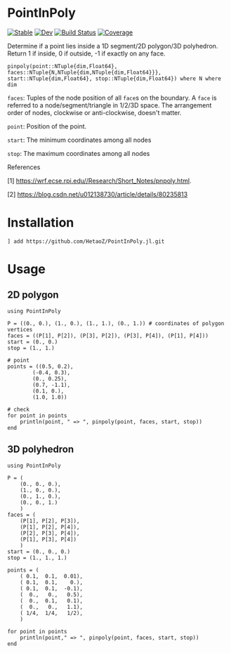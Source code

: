 # PointInPoly

[![Stable](https://img.shields.io/badge/docs-stable-blue.svg)](https://HetaoZ.github.io/PointInPoly.jl/stable)
[![Dev](https://img.shields.io/badge/docs-dev-blue.svg)](https://HetaoZ.github.io/PointInPoly.jl/dev)
[![Build Status](https://github.com/HetaoZ/PointInPoly.jl/workflows/CI/badge.svg)](https://github.com/HetaoZ/PointInPoly.jl/actions)
[![Coverage](https://codecov.io/gh/HetaoZ/PointInPoly.jl/branch/master/graph/badge.svg)](https://codecov.io/gh/HetaoZ/PointInPoly.jl)

Determine if a point lies inside a 1D segment/2D polygon/3D polyhedron. Return 1 if inside, 0 if outside, -1 if exactly on any face. 

    pinpoly(point::NTuple{dim,Float64}, faces::NTuple{N,NTuple{dim,NTuple{dim,Float64}}}, start::NTuple{dim,Float64}, stop::NTuple{dim,Float64}) where N where dim

`faces`: Tuples of the node position of all `face`s on the boundary. A `face` is referred to a node/segment/triangle in 1/2/3D space. The arrangement order of nodes, clockwise or anti-clockwise, doesn't matter.

`point`: Position of the point.

`start`: The minimum coordinates among all nodes

`stop`: The maximum coordinates among all nodes

References

[1] https://wrf.ecse.rpi.edu//Research/Short_Notes/pnpoly.html.

[2] https://blog.csdn.net/u012138730/article/details/80235813

# Installation
```
] add https://github.com/HetaoZ/PointInPoly.jl.git
```

# Usage
## 2D polygon
```
using PointInPoly

P = ((0., 0.), (1., 0.), (1., 1.), (0., 1.)) # coordinates of polygon vertices
faces = ((P[1], P[2]), (P[3], P[2]), (P[3], P[4]), (P[1], P[4]))
start = (0., 0.)
stop = (1., 1.)

# point
points = ((0.5, 0.2),
        (-0.4, 0.3),
        (0., 0.25),
        (0.7, -1.1),
        (0.1, 0.),
        (1.0, 1.0))

# check
for point in points
    println(point, " => ", pinpoly(point, faces, start, stop))
end
```
## 3D polyhedron
```
using PointInPoly

P = (
    (0., 0., 0.),
    (1., 0., 0.),
    (0., 1., 0.),
    (0., 0., 1.)
    )
faces = (
    (P[1], P[2], P[3]), 
    (P[1], P[2], P[4]), 
    (P[2], P[3], P[4]), 
    (P[1], P[3], P[4])
    )
start = (0., 0., 0.)
stop = (1., 1., 1.)

points = (
    ( 0.1,  0.1,  0.01), 
    ( 0.1,  0.1,    0.), 
    ( 0.1,  0.1,  -0.1), 
    (  0.,   0.,   0.5), 
    (  0.,  0.1,   0.1), 
    (  0.,   0.,   1.1),
    ( 1/4,  1/4,   1/2),
    )

for point in points
    println(point," => ", pinpoly(point, faces, start, stop))
end
```